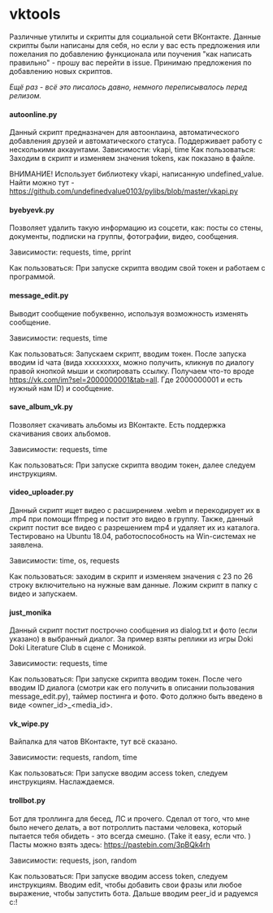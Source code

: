 # vktools
Различные утилиты и скрипты для социальной сети ВКонтакте. 
Данные скрипты были написаны для себя, но если у вас есть предложения или пожелания по добавлению функционала или поучения "как написать правильно" - прошу вас перейти в issue.
Принимаю предложения по добавлению новых скриптов.

*Ещё раз - всё это писалось давно, немного переписывалось перед релизом.*

#### autoonline.py
Данный скрипт предназначен для автоонлаина, автоматического добавления друзей и автоматического статуса. Поддерживает работу с несколькими аккаунтами.
Зависимости: vkapi, time
Как пользоваться: Заходим в скрипт и изменяем значения tokens, как показано в файле.

ВНИМАНИЕ! Использует библиотеку vkapi, написанную undefined_value. Найти можно тут - https://github.com/undefinedvalue0103/pylibs/blob/master/vkapi.py

#### byebyevk.py
Позволяет удалить такую информацию из соцсети, как: посты со стены, документы, подписки на группы, фотографии, видео, сообщения.

Зависимости: requests, time, pprint

Как пользоваться: При запуске скрипта вводим свой токен и работаем с программой.

#### message_edit.py
Выводит сообщение побуквенно, используя возможность изменять сообщение.

Зависимости: requests, time

Как пользоваться: Запускаем скрипт, вводим токен. После запуска вводим id чата (вида xxxxxxxxx, можно получить, кликнув по диалогу правой кнопкой мыши и скопировать ссылку. Получаем что-то вроде https://vk.com/im?sel=2000000001&tab=all. Где 2000000001 и есть нужный нам ID) и сообщение. 

#### save_album_vk.py
Позволяет скачивать альбомы из ВКонтакте. Есть поддержка скачивания своих альбомов.

Зависимости: requests, time

Как пользоваться: При запуске скрипта вводим токен, далее следуем инструкциям.

#### video_uploader.py
Данный скрипт ищет видео с расширением .webm и перекодирует их в .mp4 при помощи ffmpeg и постит это видео в группу. 
Также, данный скрипт постит все видео с разрешением mp4 и удаляет их из каталога.
Тестировано на Ubuntu 18.04, работоспособность на Win-системах не заявлена.

Зависимости: time, os, requests

Как пользоваться: заходим в скрипт и изменяем значения с 23 по 26 строку включительно на нужные вам данные. Ложим скрипт в папку с видео и запускаем. 

#### just_monika
Данный скрипт постит построчно сообщения из dialog.txt и фото (если указано) в выбранный диалог. За пример взяты реплики из игры Doki Doki Literature Club в сцене с Моникой.

Зависимости: requests, time

Как пользоваться: При запуске скрипта вводим токен. После чего вводим ID диалога (смотри как его получить в описании пользования message_edit.py), таймер постинга и фото. Фото должно быть введено в виде <owner_id>_<media_id>.

#### vk_wipe.py
Вайпалка для чатов ВКонтакте, тут всё сказано.

Зависимости: requests, random, time

Как пользоваться: При запуске вводим access token, следуем инструкциям. Наслаждаемся. 

#### trollbot.py
Бот для троллинга для бесед, ЛС и прочего. Сделал от того, что мне было нечего делать, а вот потроллить пастами человека, который пытается тебя обидеть - это всегда смешно.
(Take it easy, если что. )
Пасты можно взять здесь: https://pastebin.com/3pBQk4rh

Зависимости: requests, json, random

Как пользоваться: При запуске вводим access token, следуем инструкциям. Вводим edit, чтобы добавить свои фразы или любое выражение, чтобы запустить бота. Дальше вводим peer_id и радуемся c:!